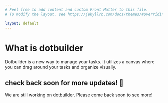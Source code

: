 ```yaml
---
# Feel free to add content and custom Front Matter to this file.
# To modify the layout, see https://jekyllrb.com/docs/themes/#overriding-theme-defaults

layout: default
---
```


# What is dotbuilder
Dotbuilder is a new way to manage your tasks. It utilizes a canvas where you can drag around your tasks and organize visually.

## check back soon for more updates! 🌟
We are still working on dotbuilder. Please come back soon to see more!